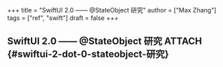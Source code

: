 +++
title = "SwiftUI 2.0 —— @StateObject 研究"
author = ["Max Zhang"]
tags = ["ref", "swift"]
draft = false
+++

## SwiftUI 2.0 —— @StateObject 研究 <span class="tag"><span class="ATTACH">ATTACH</span></span> {#swiftui-2-dot-0-stateobject-研究}
